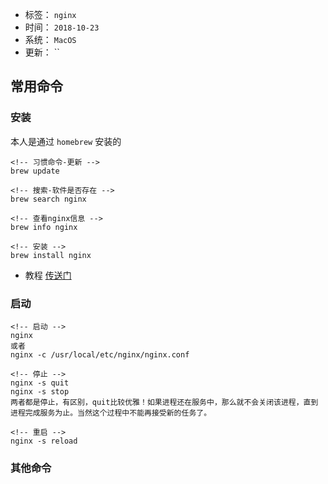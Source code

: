 - 标签： `nginx`
- 时间： `2018-10-23`
- 系统： `MacOS`
- 更新： ``

## 常用命令

### 安装
本人是通过 `homebrew` 安装的

```
<!-- 习惯命令-更新 -->
brew update

<!-- 搜索-软件是否存在 -->
brew search nginx

<!-- 查看nginx信息 -->
brew info nginx

<!-- 安装 -->
brew install nginx
```
* 教程 [传送门](https://www.cnblogs.com/meng1314-shuai/p/8335140.html)

### 启动

```
<!-- 启动 -->
nginx
或者
nginx -c /usr/local/etc/nginx/nginx.conf

<!-- 停止 -->
nginx -s quit
nginx -s stop
两者都是停止，有区别，quit比较优雅！如果进程还在服务中，那么就不会关闭该进程，直到进程完成服务为止。当然这个过程中不能再接受新的任务了。

<!-- 重启 -->
nginx -s reload
```
### 其他命令

```
```